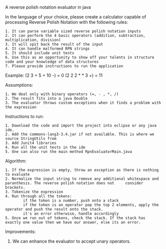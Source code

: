A reverse polish notation evaluator in java

In the language of your choice, please create a calculator capable of processing Reverse Polish Notation with the following rules:

	1. It can parse variable sized reverse polish notation inputs
	2. It can perform the 4 basic operators (addition, subtraction, multiplication, division)
	3. It will spit back the result of the input
	4. It can handle malformed RPN strings
	5. It should include unit tests
	6. Use this as an opportunity to show off your talents in structure code and your knowledge of data structures
	7. Please provide instructions to run the application

Example: (2 3 + 5 + 10 -) = 0 (2 2 2 * * 3 +) = 11

Assumptions:
	
	1. We deal only with binary operators (=, - , *, /)
	2. The result fits into a java Double
	3. The evaluator throws custom exceptions when it finds a problem with the expression
	
Instructions to run:

	1. Download the code and import the project into eclipse or any java ide.
	2. Add the commons-lang3-3.4.jar if not available. This is where we source StringUtils from
	3. Add Junit4 libraries
	4. Run all the unit tests in the ide
	5. One can also run the main method RpnEvaluatorMain.java 

Algorithm:

	1. If the expression is empty, throw an exception as there is nothing to evaluate
	2. Normalize the input string to remove any additional whitespace and paranthesis. The reverse polish notation does not 	consider brackets.  
	3. Tokenize the expression
	4. Run through all the tokens:
			if the token is a number, push onto a stack
			if the token is an operator pop the top 2 elements, apply the operator and push the result onto the stack.
			it's an error otherwise, handle accordingly
	5. Once we run out of tokens, check the stack. If the stack has exactly one value then we have our answer, else its an error.

Improvements:

1. We can enhance the evaluator to accept unary operators.
	

